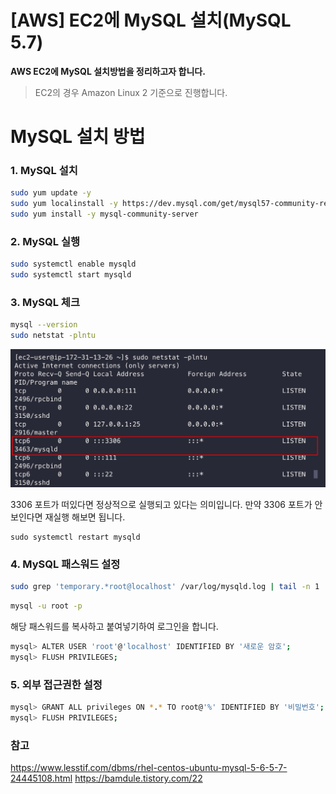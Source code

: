 # [AWS] EC2에 MySQL 설치(MySQL 5.7)

**AWS EC2에 MySQL 설치방법을 정리하고자 합니다.**

> EC2의 경우 Amazon Linux 2 기준으로 진행합니다.


# MySQL 설치 방법

### 1. MySQL 설치

```bash
sudo yum update -y
sudo yum localinstall -y https://dev.mysql.com/get/mysql57-community-release-el7-11.noarch.rpm
sudo yum install -y mysql-community-server
```
### 2. MySQL 실행

```bash
sudo systemctl enable mysqld
sudo systemctl start mysqld
```

### 3. MySQL 체크

```bash
mysql --version
sudo netstat -plntu
```
![](./images/1.png)

3306 포트가 떠있다면 정상적으로 실행되고 있다는 의미입니다.
만약 3306 포트가 안보인다면 재실행 해보면 됩니다.
```shell
sudo systemctl restart mysqld
```


### 4. MySQL 패스워드 설정

```bash
sudo grep 'temporary.*root@localhost' /var/log/mysqld.log | tail -n 1 | sed 's/.*root@localhost: //'
```

```bash
mysql -u root -p
```
해당 패스워드를 복사하고 붙여넣기하여 로그인을 합니다.


```bash
mysql> ALTER USER 'root'@'localhost' IDENTIFIED BY '새로운 암호';
mysql> FLUSH PRIVILEGES;
```


### 5. 외부 접근권한 설정
```bash
mysql> GRANT ALL privileges ON *.* TO root@'%' IDENTIFIED BY '비밀번호';
mysql> FLUSH PRIVILEGES;
```


### 참고
https://www.lesstif.com/dbms/rhel-centos-ubuntu-mysql-5-6-5-7-24445108.html
https://bamdule.tistory.com/22